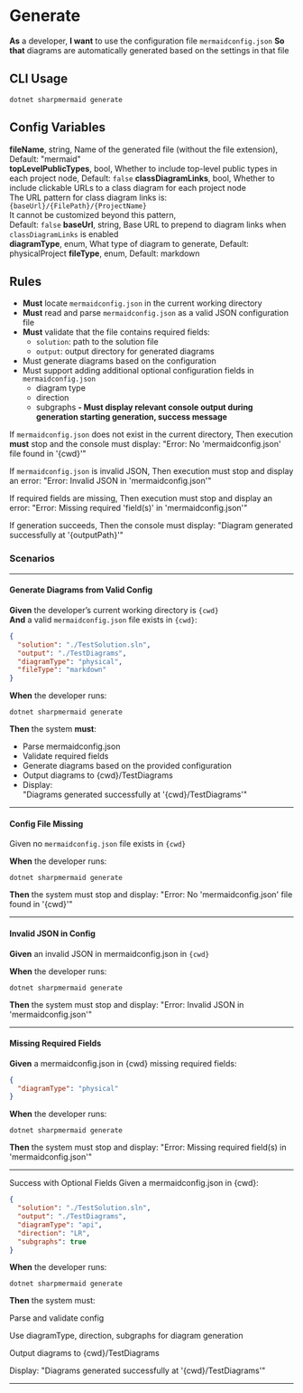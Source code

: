 # Generate

**As** a developer,
**I want** to use the configuration file `mermaidconfig.json`
**So that** diagrams are automatically generated based on the settings in that file

## CLI Usage

```shell
dotnet sharpmermaid generate
```

## Config Variables

**fileName**, string, Name of the generated file (without the file extension), Default: "mermaid"  
**topLevelPublicTypes**, bool,  Whether to include top-level public types in each project node, Default: `false`
**classDiagramLinks**, bool, Whether to include clickable URLs to a class diagram for each project node  
The URL pattern for class diagram links is: `{baseUrl}/{FilePath}/{ProjectName}`  
It cannot be customized beyond this pattern,  
Default: `false`
**baseUrl**, string, Base URL to prepend to diagram links when `classDiagramLinks` is enabled  
**diagramType**, enum, What type of diagram to generate, Default: physicalProject
**fileType**, enum, Default: markdown

## Rules

- **Must** locate `mermaidconfig.json` in the current working directory
- **Must** read and parse `mermaidconfig.json` as a valid JSON configuration file
- **Must** validate that the file contains required fields:
  - `solution`: path to the solution file
  - `output`: output directory for generated diagrams
- Must generate diagrams based on the configuration
- Must support adding additional optional configuration fields in `mermaidconfig.json`
  - diagram type
  - direction
  - subgraphs
**- Must display relevant console output during generation starting generation, success message**

If `mermaidconfig.json` does not exist in the current directory,
Then execution **must** stop and the console must display:
"Error: No 'mermaidconfig.json' file found in '{cwd}'"

If `mermaidconfig.json` is invalid JSON,
Then execution must stop and display an error:
"Error: Invalid JSON in 'mermaidconfig.json'"

If required fields are missing,
Then execution must stop and display an error:
"Error: Missing required 'field(s)' in 'mermaidconfig.json'"

If generation succeeds,
Then the console must display:
"Diagram generated successfully at '{outputPath}'"

### Scenarios

---

#### Generate Diagrams from Valid Config

**Given** the developer’s current working directory is `{cwd}`  
**And** a valid `mermaidconfig.json` file exists in `{cwd}`:

```json
{
  "solution": "./TestSolution.sln",
  "output": "./TestDiagrams",
  "diagramType": "physical",
  "fileType": "markdown"
}
```

**When** the developer runs:

```shell
dotnet sharpmermaid generate
```

**Then** the system **must**:

- Parse mermaidconfig.json
- Validate required fields
- Generate diagrams based on the provided configuration
- Output diagrams to {cwd}/TestDiagrams
- Display:  
"Diagrams generated successfully at '{cwd}/TestDiagrams'"

---

#### Config File Missing

Given no `mermaidconfig.json` file exists in `{cwd}`

**When** the developer runs:

```shell
dotnet sharpmermaid generate
```

**Then** the system must stop and display:
"Error: No 'mermaidconfig.json' file found in '{cwd}'"

---

#### Invalid JSON in Config

**Given** an invalid JSON in mermaidconfig.json in `{cwd}`

**When** the developer runs:

```shell
dotnet sharpmermaid generate
```

**Then** the system must stop and display:
"Error: Invalid JSON in 'mermaidconfig.json'"

---

#### Missing Required Fields

**Given** a mermaidconfig.json in {cwd} missing required fields:

```json
{
  "diagramType": "physical"
}
```

**When** the developer runs:

```shell
dotnet sharpmermaid generate
```

**Then** the system must stop and display:
"Error: Missing required field(s) in 'mermaidconfig.json'"

---

Success with Optional Fields
Given a mermaidconfig.json in {cwd}:

```json
{
  "solution": "./TestSolution.sln",
  "output": "./TestDiagrams",
  "diagramType": "api",
  "direction": "LR",
  "subgraphs": true
}
```

**When** the developer runs:

```shell
dotnet sharpmermaid generate
```

**Then** the system must:

Parse and validate config

Use diagramType, direction, subgraphs for diagram generation

Output diagrams to {cwd}/TestDiagrams

Display:
"Diagrams generated successfully at '{cwd}/TestDiagrams'"

---
